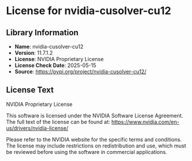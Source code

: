 # License for nvidia-cusolver-cu12

## Library Information
- **Name**: nvidia-cusolver-cu12
- **Version**: 11.7.1.2
- **License**: NVIDIA Proprietary License
- **License Check Date**: 2025-05-15
- **Source**: https://pypi.org/project/nvidia-cusolver-cu12/

## License Text
NVIDIA Proprietary License

This software is licensed under the NVIDIA Software License Agreement.
The full text of the license can be found at:
https://www.nvidia.com/en-us/drivers/nvidia-license/

Please refer to the NVIDIA website for the specific terms and conditions. The license may include restrictions on redistribution and use, which must be reviewed before using the software in commercial applications.
